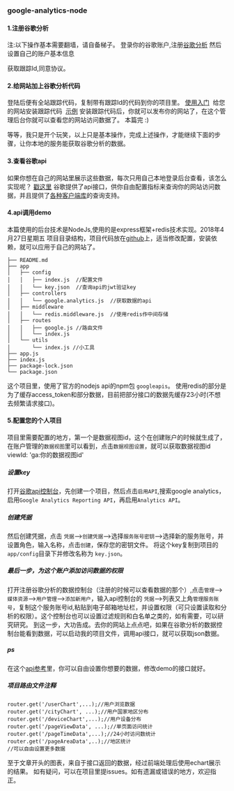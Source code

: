 ### google-analytics-node

#### 1.注册谷歌分析
注:以下操作基本需要翻墙，请自备梯子。
登录你的谷歌账户,注册[谷歌分析](http://www.google.cn/intl/zh-CN_ALL/analytics/learn/setupchecklist.html)
然后设置自己的账户基本信息

获取跟踪Id,同意协议。
#### 2.给网站加上谷歌分析代码
登陆后便有全站跟踪代码，复制带有跟踪Id的代码到你的项目里。
   [使用入门](http://www.google.cn/intl/zh-CN_ALL/analytics/learn/setupchecklist.html) 
 给您的网站安装跟踪代码
 [示例](https://developers.google.com/analytics/devguides/collection/gtagjs/)
安装跟踪代码后，你就可以发布你的网站了，在这个管理后台你就可以查看您的网站访问数据了。
本篇完   :)

等等，我只是开个玩笑，以上只是基本操作，完成上述操作，才能继续下面的步骤，让你本地的服务能获取谷歌分析的数据。
#### 3.查看谷歌api
如果你想在自己的网站里展示这些数据，每次只用自己本地登录后台查看，该怎么实现呢？
[戳这里](https://developers.google.com/analytics/devguides/reporting/core/v3/reference#metrics)
谷歌提供了api接口，供你自由配置指标来查询你的网站访问数据，并且提供了[各种客户端库](https://developers.google.com/analytics/devguides/reporting/realtime/v3/libraries)的查询支持。
#### 4.api调用demo
本篇使用的后台技术是NodeJs,使用的是express框架+redis技术实现。2018年4月27日星期五
项目目录结构，项目代码放在[github](https://github.com/zangse/google-analytics-node)上，适当修改配置，安装依赖，就可以应用于自己的网站了。
```
├── README.md
├── app
│   ├── config
│   │   ├── index.js  //配置文件
│   │   └── key.json  //查询api的jwt验证key
│   ├── controllers
│   │   └── google.analytics.js  //获取数据的api
│   ├── middleware
│   │   └── redis.middleware.js  //使用redis作中间存储
│   ├── routes
│   │   ├── google.js //路由文件
│   │   └── index.js
│   └── utils
│       └── index.js //小工具
├── app.js
├── index.js  
├── package-lock.json
└── package.json
```
这个项目里，使用了官方的nodejs api的npm包 `googleapis`。
使用redis的部分是为了缓存access_token和部分数据，目前把部分接口的数据先缓存23小时(不想去频繁请求接口)。
#### 5.配置您的个人项目
项目里需要配置的地方，第一个是数据视图id，这个在创建账户的时候就生成了，在账户管理的`数据视图`里可以看到，点击`数据视图设置`，就可以获取数据视图id
  viewId: 'ga:你的数据视图id'
##### 设置key
打开[谷歌api控制台](https://console.developers.google.com/)，先创建一个项目，然后点击`启用API`,搜索google analytics，启用`Google Analytics Reporting API`，再启用`Analytics API`。
##### 创建凭据
然后创建凭据，点击 `凭据`-->`创建凭据`-->选择`服务账号密钥`-->选择新的服务账号，并设置角色，输入名称，点击`创建`，保存您的密钥文件。
将这个key复制到项目的`app/config`目录下并修改名称为 `key.json`。
##### 最后一步，为这个账户添加访问数据的权限
打开注册谷歌分析的数据控制台（注册的时候可以查看数据的那个）,点击`管理`-->`媒体资源`-->`用户管理`-->`添加新用户`，输入api控制台的 `凭据`-->列表又上角`管理服务账号`，复制这个服务账号id,粘贴到电子邮箱地址栏，并设置权限（可只设置读取和分析的权限）。这个控制台也可以设置过滤规则和白名单之类的，如有需要，可以研究研究。
到这一步，大功告成。去你的网站上点点吧，如果在谷歌分析的数据控制台能看到数据，可以启动我的项目文件，调用api接口，就可以获取json数据。
##### ps
在这个[api参考](https://developers.google.com/analytics/devguides/reporting/core/v3/reference#metrics)里，你可以自由设置你想要的数据，修改demo的接口就好。
##### 项目路由文件注释
```
router.get('/userChart',...);//用户浏览数据
router.get('/cityChart', ...);//用户国家地区分布
router.get('/deviceChart',...);//用户设备分布
router.get('/pageViewData', ...);//单页面访问统计
router.get('/pageTimeData',...);//24小时访问数统计
router.get('/pageAreaData',..);//地区统计
//可以自由设置更多数据
```
至于文章开头的图表，来自于接口返回的数据，经过前端处理后使用echart展示的结果。
如有疑问，可以在项目里提issues。如有遗漏或错误的地方，欢迎指正。

